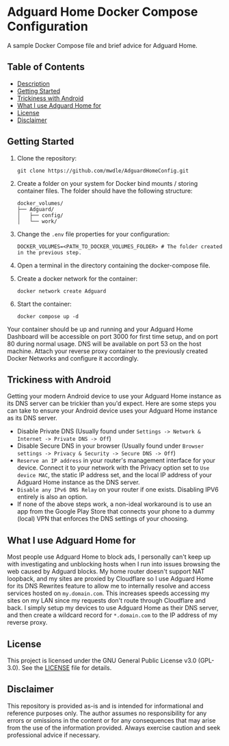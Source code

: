 # Adguard Home Docker Compose Configuration  

A sample Docker Compose file and brief advice for Adguard Home.  

## Table of Contents  

* [Description](#adguard-home-docker-compose-configuration)  
* [Getting Started](#getting-started)  
* [Trickiness with Android](#trickiness-with-android)  
* [What I use Adguard Home for](#what-i-use-adguard-home-for)  
* [License](#license)  
* [Disclaimer](#disclaimer)  

## Getting Started  

1. Clone the repository:  

    ```shell
    git clone https://github.com/mwdle/AdguardHomeConfig.git
    ```  

2. Create a folder on your system for Docker bind mounts / storing container files. The folder should have the following structure:  

    ```shell
    docker_volumes/
    ├── Adguard/
    │   ├── config/
    │   └── work/
    ```  

3. Change the ```.env``` file properties for your configuration:  

    ```properties
    DOCKER_VOLUMES=<PATH_TO_DOCKER_VOLUMES_FOLDER> # The folder created in the previous step.
    ```  

4. Open a terminal in the directory containing the docker-compose file.  
5. Create a docker network for the container:  

    ```shell
    docker network create Adguard
    ```  

6. Start the container:  

    ```shell
    docker compose up -d
    ```  

Your container should be up and running and your Adguard Home Dashboard will be accessible on port 3000 for first time setup, and on port 80 during normal usage. DNS will be available on port 53 on the host machine. Attach your reverse proxy container to the previously created Docker Networks and configure it accordingly.  

## Trickiness with Android  

Getting your modern Android device to use your Adguard Home instance as its DNS server can be trickier than you'd expect. Here are some steps you can take to ensure your Android device uses your Adguard Home instance as its DNS server.  

* Disable Private DNS (Usually found under ```Settings -> Network & Internet -> Private DNS -> Off```)  
* Disable Secure DNS in your browser (Usually found under ```Browser settings -> Privacy & Security -> Secure DNS -> Off```)  
* ```Reserve an IP address``` in your router's management interface for your device. Connect it to your network with the Privacy option set to ```Use device MAC```, the static IP address set, and the local IP address of your Adguard Home instance as the DNS server.  
* ```Disable any IPv6 DNS Relay``` on your router if one exists. Disabling IPV6 entirely is also an option.  
* If none of the above steps work, a non-ideal workaround is to use an app from the Google Play Store that connects your phone to a dummy (local) VPN that enforces the DNS settings of your choosing.  

## What I use Adguard Home for  

Most people use Adguard Home to block ads, I personally can't keep up with investigating and unblocking hosts when I run into issues browsing the web caused by Adguard blocks. My home router doesn't support NAT loopback, and my sites are proxied by Cloudflare so I use Adguard Home for its DNS Rewrites feature to allow me to internally resolve and access services hosted on ```my.domain.com```. This increases speeds accessing my sites on my LAN since my requests don't route through Cloudflare and back. I simply setup my devices to use Adguard Home as their DNS server, and then create a wildcard record for ```*.domain.com``` to the IP address of my reverse proxy.  

## License  

This project is licensed under the GNU General Public License v3.0 (GPL-3.0). See the [LICENSE](LICENSE.txt) file for details.  

## Disclaimer  

This repository is provided as-is and is intended for informational and reference purposes only. The author assumes no responsibility for any errors or omissions in the content or for any consequences that may arise from the use of the information provided. Always exercise caution and seek professional advice if necessary.  

